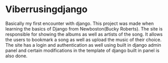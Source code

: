 # Viberrusingdjango
Basically my first encounter with django. This project was made when learning the basics of Django from Newboston(Bucky Roberts).
The site is responsible for showing the albums as well as artists of the song. It allows the users to bookmark a song as well as upload the music of their choice.
The site has a login and authentication as well using built in django admin panel and certain modifications in the template of django built in panel is also done. 
